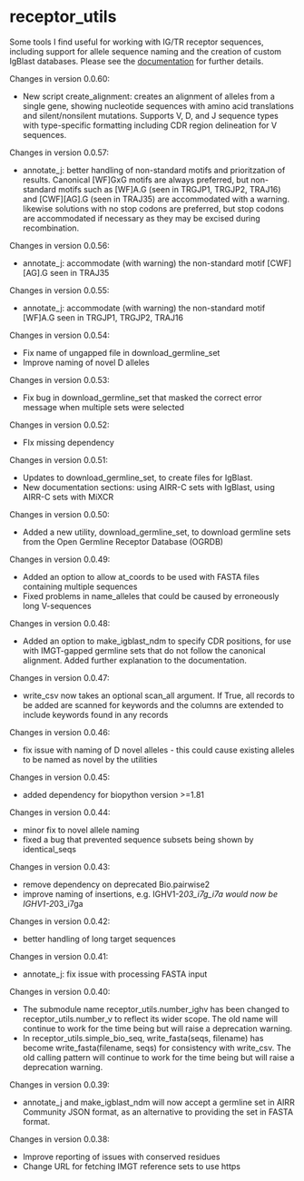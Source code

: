 # receptor_utils

Some tools I find useful for working with IG/TR receptor sequences, including support for allele sequence naming and 
the creation of custom IgBlast databases. Please see the [documentation](https://williamdlees.github.io/receptor_utils/_build/html/introduction.html)
for further details.

Changes in version 0.0.60:
- New script create_alignment: creates an alignment of alleles from a single gene, showing nucleotide sequences with amino acid translations and silent/nonsilent mutations. Supports V, D, and J sequence types with type-specific formatting including CDR region delineation for V sequences.

Changes in version 0.0.57:
- annotate_j: better handling of non-standard motifs and prioritzation of results. Canonical [WF]GxG motifs are
  always preferred, but non-standard motifs such as [WF]A.G (seen in TRGJP1, TRGJP2, TRAJ16) and [CWF][AG].G (seen in TRAJ35) are accommodated with a warning.
  likewise solutions with no stop codons are preferred, but stop codons are accommodated if necessary as they may be
  excised during recombination.

Changes in version 0.0.56:
- annotate_j: accommodate (with warning) the non-standard motif [CWF][AG].G seen in TRAJ35

Changes in version 0.0.55:
- annotate_j: accommodate (with warning) the non-standard motif [WF]A.G seen in TRGJP1, TRGJP2, TRAJ16

Changes in version 0.0.54:
- Fix name of ungapped file in download_germline_set
- Improve naming of novel D alleles

Changes in version 0.0.53:
- Fix bug in download_germline_set that masked the correct error message when multiple sets were selected

Changes in version 0.0.52:
- FIx missing dependency

Changes in version 0.0.51:
- Updates to download_germline_set, to create files for IgBlast.
- New documentation sections: using AIRR-C sets with IgBlast, using AIRR-C sets with MiXCR

Changes in version 0.0.50:
- Added a new utility, download_germline_set, to download germline sets from the Open Germline Receptor Database (OGRDB)

Changes in version 0.0.49:
- Added an option to allow at_coords to be used with FASTA files containing multiple sequences
- Fixed problems in name_alleles that could be caused by erroneously long V-sequences

Changes in version 0.0.48:
- Added an option to make_igblast_ndm to specify CDR positions, for use with IMGT-gapped germline sets that do not follow
the canonical alignment. Added further explanation to the documentation.

Changes in version 0.0.47:
- write_csv now takes an optional scan_all argument. If True, all records to be added are scanned for keywords and the 
columns are extended to include keywords found in any records

Changes in version 0.0.46:
- fix issue with naming of D novel alleles - this could cause existing alleles to be named as novel by the utilities

Changes in version 0.0.45:
- added dependency for biopython version >=1.81

Changes in version 0.0.44:
- minor fix to novel allele naming
- fixed a bug that prevented sequence subsets being shown by identical_seqs

Changes in version 0.0.43:
- remove dependency on deprecated Bio.pairwise2
- improve naming of insertions, e.g. IGHV1-2*03_i7g_i7a would now be IGHV1-2*03_i7ga

Changes in version 0.0.42:
- better handling of long target sequences

Changes in version 0.0.41:
- annotate_j: fix issue with processing FASTA input

Changes in version 0.0.40:
- The submodule name receptor_utils.number_ighv has been changed to receptor_utils.number_v to reflect its wider scope. The old name will continue
to work for the time being but will raise a deprecation warning.
- In receptor_utils.simple_bio_seq, write_fasta(seqs, filename) has become write_fasta(filename, seqs) for consistency with write_csv. The old
calling pattern will continue to work for the time being but will raise a deprecation warning.

Changes in version 0.0.39:
- annotate_j and make_igblast_ndm will now accept a germline set in AIRR Community JSON format, as an alternative to providing the set in FASTA format.

Changes in version 0.0.38:
- Improve reporting of issues with conserved residues
- Change URL for fetching IMGT reference sets to use https





